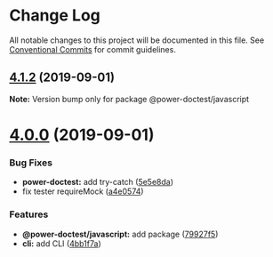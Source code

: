 # Change Log

All notable changes to this project will be documented in this file.
See [Conventional Commits](https://conventionalcommits.org) for commit guidelines.

## [4.1.2](https://github.com/azu/power-doctest/compare/v4.1.1...v4.1.2) (2019-09-01)

**Note:** Version bump only for package @power-doctest/javascript





# [4.0.0](https://github.com/azu/power-doctest/compare/v3.3.3...v4.0.0) (2019-09-01)


### Bug Fixes

* **power-doctest:** add try-catch ([5e5e8da](https://github.com/azu/power-doctest/commit/5e5e8da))
* fix tester requireMock ([a4e0574](https://github.com/azu/power-doctest/commit/a4e0574))


### Features

* **@power-doctest/javascript:** add package ([79927f5](https://github.com/azu/power-doctest/commit/79927f5))
* **cli:** add CLI ([4bb1f7a](https://github.com/azu/power-doctest/commit/4bb1f7a))
